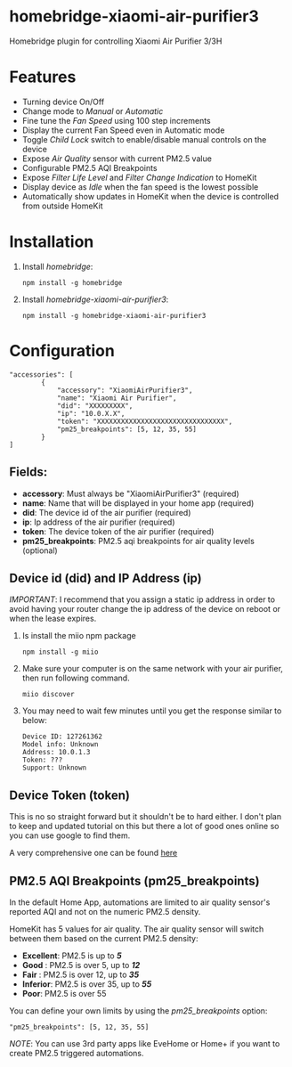 
# homebridge-xiaomi-air-purifier3
Homebridge plugin for controlling Xiaomi Air Purifier 3/3H

# Features
* Turning device On/Off
* Change mode to _Manual_ or _Automatic_
* Fine tune the _Fan Speed_ using 100 step increments
* Display the current Fan Speed even in Automatic mode
* Toggle _Child Lock_ switch to enable/disable manual controls on the device
* Expose _Air Quality_ sensor with current PM2.5 value
* Configurable PM2.5 AQI Breakpoints
* Expose *Filter Life Level* and *Filter Change Indication* to HomeKit
* Display device as *Idle* when the fan speed is the lowest possible
* Automatically show updates in HomeKit when the device is controlled from outside HomeKit

# Installation
1. Install *homebridge*:
	```
	npm install -g homebridge
	```
2. Install *homebridge-xiaomi-air-purifier3*: 
	```
	npm install -g homebridge-xiaomi-air-purifier3
	```

# Configuration

```
"accessories": [
        {
            "accessory": "XiaomiAirPurifier3",
            "name": "Xiaomi Air Purifier",
            "did": "XXXXXXXXX",
            "ip": "10.0.X.X",
            "token": "XXXXXXXXXXXXXXXXXXXXXXXXXXXXXXXX",
            "pm25_breakpoints": [5, 12, 35, 55]
        }
]
```

## Fields:
* **accessory**: Must always be "XiaomiAirPurifier3" (required)
* **name**: Name that will be displayed in your home app (required)
* **did**: The device id of the air purifier (required)
* **ip**: Ip address of the air purifier (required)
* **token**: The device token of the air purifier (required)
* **pm25_breakpoints**: PM2.5 aqi breakpoints for air quality levels (optional)

## Device id (did) and IP Address (ip)

*IMPORTANT*: I recommend that you assign a static ip address in order to avoid having your router change the ip address of the device on reboot or when the lease expires.

1. Is install the miio npm package
    ```
    npm install -g miio
    ```
2. Make sure your computer is on the same network with your air purifier, then run following command.

   ```
   miio discover
   ```

3. You may need to wait few minutes until you get the response similar to below:

   ```
   Device ID: 127261362
   Model info: Unknown
   Address: 10.0.1.3
   Token: ???
   Support: Unknown
   ```

## Device Token (token)
This is no so straight forward but it shouldn't be to hard either. I don't plan to keep and updated tutorial on this but there a lot of good ones online so you can use google to find them.

A very comprehensive one can be found [here](https://github.com/Maxmudjon/com.xiaomi-miio/blob/master/docs/obtain_token.md) 

## PM2.5 AQI Breakpoints (pm25_breakpoints)
In the default Home App, automations are limited to air quality sensor's reported AQI and not on the numeric PM2.5 density.

HomeKit has 5 values for air quality. The air quality sensor will switch between them based on the current PM2.5 density:

 - **Excellent**:  PM2.5 is up to ***5***
 - **Good** : PM2.5 is over 5, up to ***12***
 - **Fair** : PM2.5 is over 12, up to ***35***
 - **Inferior**: PM2.5 is over 35, up to ***55***
 - **Poor**: PM2.5 is over 55

You can define your own limits by using the *pm25_breakpoints* option:
```
"pm25_breakpoints": [5, 12, 35, 55]
```

*NOTE*: You can use 3rd party apps like EveHome or Home+ if you want to create PM2.5 triggered automations.
